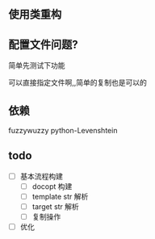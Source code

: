 ## 使用类重构

## 配置文件问题?
简单先测试下功能

可以直接指定文件啊,,简单的复制也是可以的

## 依赖
fuzzywuzzy
python-Levenshtein

## todo
- [ ] 基本流程构建
  - [ ] docopt 构建
  - [ ] template str 解析
  - [ ] target str 解析
  - [ ] 复制操作
- [ ] 优化
